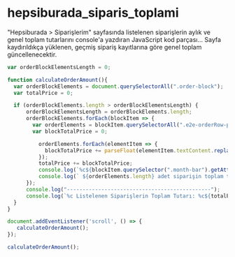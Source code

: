# hepsiburada_siparis_toplami
"Hepsiburada > Siparişlerim" sayfasında listelenen siparişlerin aylık ve genel toplam tutarlarını console'a yazdıran JavaScript kod parçası... Sayfa kaydırıldıkça yüklenen, geçmiş sipariş kayıtlarına göre genel toplam güncellenecektir.

```javascript
var orderBlockElementsLength = 0;

function calculateOrderAmount(){
  var orderBlockElements = document.querySelectorAll(".order-block");
  var totalPrice = 0;

  if (orderBlockElements.length > orderBlockElementsLength) {
      orderBlockElementsLength = orderBlockElements.length;
      orderBlockElements.forEach(blockItem => {
        var orderElements = blockItem.querySelectorAll(".e2e-orderRow-price");
        var blockTotalPrice = 0;

          orderElements.forEach(elementItem => {
            blockTotalPrice += parseFloat(elementItem.textContent.replace(" TLKredi Kartı","").replace(".","").replace(",","."));
          });
          totalPrice += blockTotalPrice;
          console.log(`%c${blockItem.querySelector(".month-bar").getAttribute('aria-label')}:`, 'color: #ff6600; font-weight: bold;');
          console.log(` ${orderElements.length} adet siparişin toplam tutarı %c${blockTotalPrice.toFixed(2)} %cTL.'dir.`, 'color: #439e4a; font-weight: bold;', 'color: black; font-weight: normal;');
      });
      console.log("----------------------------------------------");
      console.log(`%c Listelenen Siparişlerin Toplam Tutarı: %c${totalPrice.toFixed(2)} TL.'dir.`, 'font-weight: bold;', 'color: #439e4a; font-weight: bold;');
  }
}

document.addEventListener('scroll', () => {
   calculateOrderAmount();
});

calculateOrderAmount();
```

